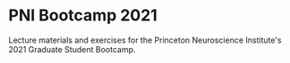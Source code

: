 # PNI Bootcamp 2021

Lecture materials and exercises for the Princeton Neuroscience Institute's 2021 Graduate Student Bootcamp.
